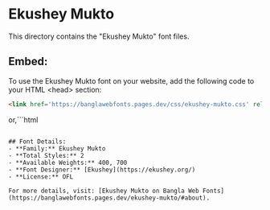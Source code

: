 # Ekushey Mukto

This directory contains the "Ekushey Mukto" font files.

## Embed:
To use the Ekushey Mukto font on your website, add the following code to your HTML &lt;head&gt; section:
```html
<link href='https://banglawebfonts.pages.dev/css/ekushey-mukto.css' rel='stylesheet'>
```

or,```html
<style>
@import url('https://banglawebfonts.pages.dev/css/ekushey-mukto.css');
</style>
```

## Font Details:
- **Family:** Ekushey Mukto
- **Total Styles:** 2
- **Available Weights:** 400, 700
- **Font Designer:** [Ekushey](https://ekushey.org/)
- **License:** OFL

For more details, visit: [Ekushey Mukto on Bangla Web Fonts](https://banglawebfonts.pages.dev/ekushey-mukto/#about).